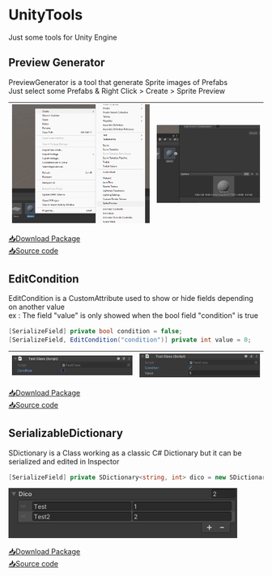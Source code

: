 # UnityTools
Just some tools for Unity Engine

## Preview Generator
PreviewGenerator is a tool that generate Sprite images of Prefabs  
Just select some Prefabs & Right Click > Create > Sprite Preview  

![screenshot preview](https://github.com/Tequiloutre/UnityTools/blob/main/Screenshots/Screen_Preview.png?raw=true)  |  ![screenshot sprite](https://github.com/Tequiloutre/UnityTools/blob/main/Screenshots/Screen_Preview_Sprite.png?raw=true)
:-------------------------:|:-------------------------:

[📥Download Package](https://github.com/Tequiloutre/UnityTools/releases/download/preview-generator_v1/PreviewGenerator_v1.unitypackage)  
[📥Source code](https://github.com/Tequiloutre/UnityTools/tree/main/UnityTools/Assets/Scripts/PreviewGenerator)

## EditCondition
EditCondition is a CustomAttribute used to show or hide fields depending on another value  
ex : The field "value" is only showed when the bool field "condition" is true

```cs
[SerializeField] private bool condition = false;
[SerializeField, EditCondition("condition")] private int value = 0;
```

![screenshot condition false](https://github.com/Tequiloutre/UnityTools/blob/main/Screenshots/Screen_EditCondition_False.png?raw=true)  |  ![screenshot condition true](https://github.com/Tequiloutre/UnityTools/blob/main/Screenshots/Screen_EditCondition_True.png?raw=true)
:-------------------------:|:-------------------------:

[📥Download Package](https://github.com/Tequiloutre/UnityTools/releases/download/v1/Unity_EditCondition.unitypackage)  
[📥Source code](https://github.com/Tequiloutre/UnityTools/tree/main/UnityTools/Assets/Scripts/EditCondition)

## SerializableDictionary
SDictionary is a Class working as a classic C# Dictionary but it can be serialized and edited in Inspector

```cs
[SerializeField] private SDictionary<string, int> dico = new SDictionary<string, int>();
```

![screenshot dictionary](https://github.com/Tequiloutre/UnityTools/blob/main/Screenshots/Screen_Dico.png)

[📥Download Package](https://github.com/Tequiloutre/UnityTools/releases/download/v2/SerializableDictionary_v2.unitypackage)  
[📥Source code](https://github.com/Tequiloutre/UnityTools/tree/main/UnityTools/Assets/Scripts/SerializableDictionary)
